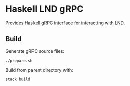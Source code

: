# Haskell LND gRPC

Provides Haskell gRPC interface for interacting with LND.

## Build

Generate gRPC source files:

```
./prepare.sh
```

Build from parent directory with:

```
stack build
```
